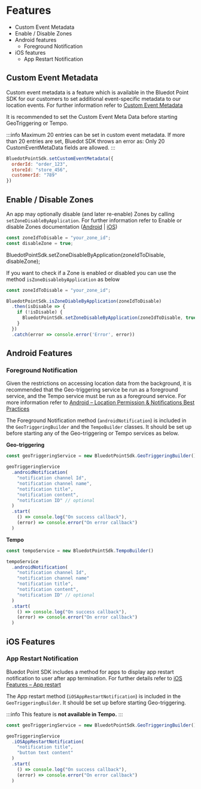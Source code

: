 Features
=====================

*   Custom Event Metadata
*   Enable / Disable Zones
*   Android features
    *   Foreground Notification
*   iOS features
    *   App Restart Notification

Custom Event Metadata
---------------------

Custom event metadata is a feature which is available in the Bluedot Point SDK for our customers to set additional event-specific metadata to our location events. For further information refer to [Custom Event Metadata](../../../Custom%20Event%20Metadata.md)

It is recommended to set the Custom Event Meta Data before starting GeoTriggering or Tempo.

:::info
Maximum 20 entries can be set in custom event metadata. If more than 20 entries are set, Bluedot SDK throws an error as: Only 20 CustomEventMetaData fields are allowed.
:::

```js
BluedotPointSdk.setCustomEventMetadata({
  orderId: "order_123",
  storeId: "store_456",
  customerId: "789"
})
```

Enable / Disable Zones
----------------------

An app may optionally disable (and later re-enable) Zones by calling `setZoneDisableByApplication`. For further information refer to Enable or disable Zones documentation ([Android](../Android/Features/Enable%20or%20disable%20zones.md) | [iOS](../iOS/Features/Enable%20or%20disable%20zones.md)) 

```js
const zoneIdToDisable = "your_zone_id";
const disableZone = true;
```

BluedotPointSdk.setZoneDisableByApplication(zoneIdToDisable, disableZone);

If you want to check if a Zone is enabled or disabled you can use the method `isZoneDisablebyApplication` as below

```js
const zoneIdToDisable = "your_zone_id";

BluedotPointSdk.isZoneDiableByApplication(zoneIdToDisable)
  .then(isDisable => {
    if (!isDisable) {
      BluedotPointSdk.setZoneDisableByApplication(zoneIdToDisable, true)
    }
  })
  .catch(error => console.error('Error', error))
```


Android Features
----------------

### Foreground Notification

Given the restrictions on accessing location data from the background, it is recommended that the Geo-triggering service be run as a foreground service, and the Tempo service must be run as a foreground service. For more information refer to [Android – Location Permission & Notifications Best Practices](../Android/Location%20Permission%20&%20Notifications%20Best%20Practices.md)

The Foreground Notification method (`androidNotification`) is included in the `GeoTriggeringBuilder` and the `TempoBuilder` classes. It should be set up before starting any of the Geo-triggering or Tempo services as below.

**Geo-triggering**
```js
const geoTriggeringService = new BluedotPointSdk.GeoTriggeringBuilder()

geoTriggeringService
  .androidNotification(
    "notification channel Id", 
    "notification channel name",
    "notification title",
    "notification content",
    "notification ID" // optional
  )
  .start(
    () => console.log("On success callback"),
    (error) => console.error("On error callback")
  )
```

**Tempo**
```js
const tempoService = new BluedotPointSdk.TempoBuilder()

tempoService
  .androidNotification(
    "notification channel Id",
    "notification channel name"
    "notification title", 
    "notification content",
    "notification ID" // optional
  )
  .start(
    () => console.log("On success callback"),
    (error) => console.error("On error callback")
  )
```

iOS Features
------------

### App Restart Notification

Bluedot Point SDK includes a method for apps to display app restart notification to user after app termination. For further details refer to [iOS Features – App restart](../iOS/Features/App%20restart%20notification.md)

The App restart method (`iOSAppRestartNotification`) is included in the `GeoTriggeringBuilder`. It should be set up before starting Geo-triggering. 

:::info
This feature is **not available in Tempo.**
:::

```js
const geoTriggeringService = new BluedotPointSdk.GeoTriggeringBuilder()

geoTriggeringService
  .iOSAppRestartNotification(
    "notification title", 
    "button text content"
  )
  .start(
    () => console.log("On success callback"),
    (error) => console.error("On error callback")
  )
```